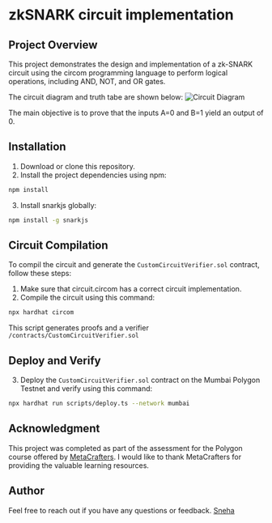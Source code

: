 # zkSNARK circuit implementation 


## Project Overview 

This project demonstrates the design and implementation of a zk-SNARK circuit using the circom programming language to perform logical operations, including AND, NOT, and OR gates.

The circuit diagram and truth tabe are shown below:
![Circuit Diagram](https://authoring.metacrafters.io/assets/cms/Assessment_b05f6ed658.png?updated_at=2023-02-24T00:00:37.278Z)


The main objective is to prove that the inputs A=0 and B=1 yield an output of 0.

## Installation 

1. Download or clone this repository.
2. Install the project dependencies using npm:

```bash
npm install
```

3. Install snarkjs globally:

```bash
npm install -g snarkjs
```

## Circuit Compilation

To compil the circuit and generate the `CustomCircuitVerifier.sol` contract, follow these steps:

1. Make sure that circuit.circom has a correct circuit implementation.
2. Compile the circuit using this command:

```bash
npx hardhat circom
```

This script generates proofs and a verifier `/contracts/CustomCircuitVerifier.sol`

## Deploy and Verify
3. Deploy the `CustomCircuitVerifier.sol` contract on the Mumbai Polygon Testnet and verify using this command:

```bash
npx hardhat run scripts/deploy.ts --network mumbai
```

## Acknowledgment 

This project was completed as part of the assessment for the Polygon course offered by [MetaCrafters](https://www.metacrafters.io/). I would like to thank MetaCrafters for providing the valuable learning resources.

## Author
Feel free to reach out if you have any questions or feedback.  [Sneha](https://www.linkedin.com/in/snetis/)